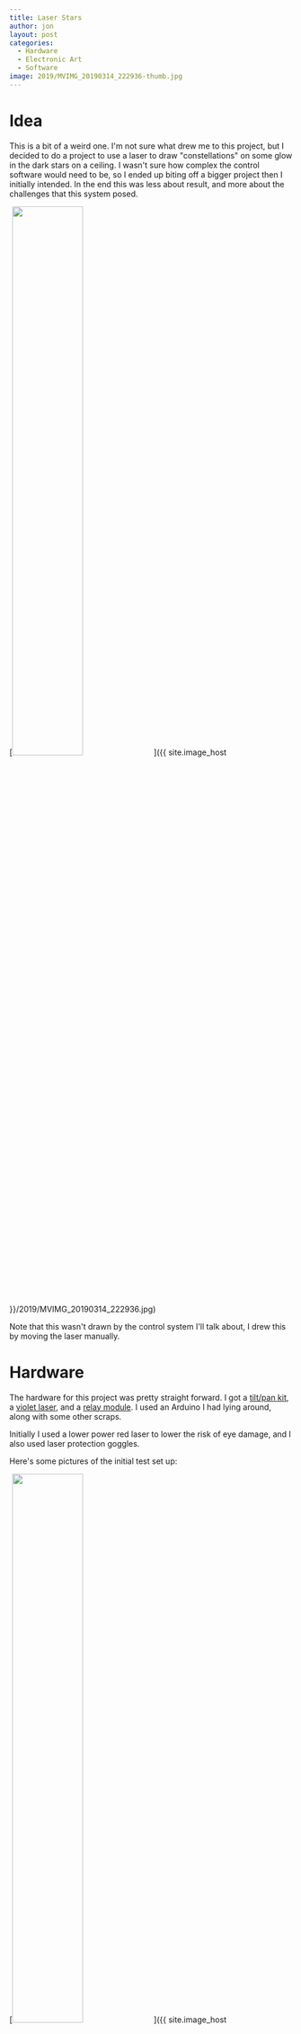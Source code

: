 ```yaml
---
title: Laser Stars
author: jon
layout: post
categories:
  - Hardware
  - Electronic Art
  - Software
image: 2019/MVIMG_20190314_222936-thumb.jpg
---
```


# Idea

This is a bit of a weird one. I'm not sure what drew me to this project, but I decided to do a project to use a laser to draw "constellations" on some glow in the dark stars on a ceiling. I wasn't sure how complex the control software would need to be, so I ended up biting off a bigger project then I initially intended. In the end this was less about result, and more about the challenges that this system posed.

[<img class="aligncenter size-large" src="{{ site.image_host }}/2019/MVIMG_20190314_222936.jpg" height="50%" width="50%" alt="" />]({{ site.image_host }}/2019/MVIMG_20190314_222936.jpg)

Note that this wasn't drawn by the control system I'll talk about, I drew this by moving the laser manually.

# Hardware

The hardware for this project was pretty straight forward. I got a [tilt/pan kit](https://www.dfrobot.com/product-146.html), a [violet laser](https://www.amazon.com/gp/product/B01MRX7ZY1), and a [relay module](https://www.amazon.com/gp/product/B00VRUAHLE). I used an Arduino I had lying around, along with some other scraps.

Initially I used a lower power red laser to lower the risk of eye damage, and I also used laser protection goggles.

Here's some pictures of the initial test set up:

[<img class="aligncenter size-large" src="{{ site.image_host }}/2019/IMG_20190106_223356.jpg" height="50%" width="50%" alt="" />]({{ site.image_host }}/2019/IMG_20190106_223356.jpg)

I used a small amount of [warbla](https://www.worbla.com/) to create the mount for the laser.

[<img class="aligncenter size-large" src="{{ site.image_host }}/2019/IMG_20190106_223402.jpg" height="50%" width="50%" alt="" />]({{ site.image_host }}/2019/IMG_20190106_223402.jpg)

To make things stable enough to test, I mounted everything on a piece of wood.

[<img class="aligncenter size-large" src="{{ site.image_host }}/2019/IMG_20190126_191424.jpg" height="50%" width="50%" alt="" />]({{ site.image_host }}/2019/IMG_20190126_191424.jpg)

Here's what it looked like with the violet laser mounted in:

[<img class="aligncenter size-large" src="{{ site.image_host }}/2019/IMG_20190217_182917.jpg" height="50%" width="50%" alt="" />]({{ site.image_host }}/2019/IMG_20190217_182917.jpg)

[<img class="aligncenter size-large" src="{{ site.image_host }}/2019/IMG_20190309_153347.jpg" height="50%" width="50%" alt="" />]({{ site.image_host }}/2019/IMG_20190309_153347.jpg)

# Software

The code for this project is hosted on Github: <https://github.com/axlan/laser_stars>

## Arduino

I started off with a very basic driver for the Arduino. For simplicities sake I decided that the Arduino code would be minimal, and just take raw commands for setting the servo positions, and relay state <https://github.com/axlan/laser_stars/blob/master/laser_firmware/laser_firmware.ino>. This didn't really change much from the initial implementation. Really the only change was to go from using `write` which has a resolution of a degree to `writeMicroseconds` to get higher resolution control of the servos.

## Utilities

As I was working on the project I made a couple helper utilities.

* [Line Drawer](https://github.com/axlan/laser_stars/blob/master/laser_stars/line_drawer.py) - This was a graphical interface for drawing an image that could be translated into laser movements.

* [Tracker Calibration](https://github.com/axlan/laser_stars/blob/master/laser_stars/tracker_calibrate_tool.py) - When I started working on detecting the laser in OpenCV, this was useful for figuring out the thresholds.

* [Manual Control](https://github.com/axlan/laser_stars/blob/master/laser_stars/manual_laser.py) - This was used to test the Arduino firmware and get a rough calibration of the values.

## Control Software

### Movement Instructions

The first thing I did was make a simple scripting language to encode the laser movements. It looks like:

```
SetPower False
MoveTo 0.48 0.2425 0.1
SetPower True
Wait 3.0
MoveTo 0.37375 0.05875 0.1
MoveTo 0.1975 0.035 0.1
...
```
There are 3 commands:
  * SetPower - turn the laser on or off
  * MoveTo - Movement is from x=0,y=0 to x=1,y=1 scaled to drawing space. Velocity is in same units / second.
  * Wait - seconds to wait at the current position

### Run Controller

I then set up a framework that would let me load a configuration set from a JSON file and connect a driver, controller, and analysis modules. I spent a lot of time getting a simulator to work, to make developing faster and more comfortable then dealing with live hardware.

Initially I was hoping to just calibrate the servos and draw without any sort of feedback loop. However, I realized I wasn't going to have enough stars to make this look particularly good, and getting everything lined up would be very tedious. 

I ended up using [OpenCV](https://opencv.org/) to both track the laser, and localize the camera view. For localizing the camera view, I didn't wanted to go with something simple, so I taped QR codes measured out to bound the part of the ceiling I would be drawing on.

[<img class="aligncenter size-large" src="{{ site.image_host }}/2019/IMG_20190221_150733.jpg" height="50%" width="50%" alt="" />]({{ site.image_host }}/2019/IMG_20190221_150733.jpg)

Once these were up, I was able to add an analysis module that would superimpose where the stars should go, to help guide me as I was taping them to the ceiling.

The stand alone webcam I had actually didn't have a wide enough field of view, so I ended up using my phone as an IP webcam using this app [IP Webcam](https://play.google.com/store/apps/details?id=com.pas.webcam&hl=en_US). I was very happy to find how seamlessly OpenCV could deal with attached cameras, video files, or IP cameras without needing any real change to the underlying code.

All the OpenCV work was based on other [projects](#reference-projects).

Here's a video of the laser in action:

<iframe width="560" height="315" src="https://www.youtube.com/embed/u_CxDkxoL6A" frameborder="0" allow="accelerometer; autoplay; encrypted-media; gyroscope; picture-in-picture" allowfullscreen></iframe>

And a recording from the perspective of the control software. Note that the QR codes let the view snap and scale to the target area.

<iframe width="560" height="315" src="https://www.youtube.com/embed/PgRpncgw72k" frameborder="0" allow="accelerometer; autoplay; encrypted-media; gyroscope; picture-in-picture" allowfullscreen></iframe>


# Future improvements

If I just added a high density of stars, or even used glow in the dark paint, I think my current set up would be more then adequate to get some neat looking results.

If I wanted to get the control system to where it could get better then an inch accuracy, I'd probably need to add a continuous feedback loop. I realized as I was designing this system, that I ended up implementing a very primitive version of the robotic operating system ([ROS](http://www.ros.org/)). If I wanted to keep going, it would probably make more sense to move to a system like that to give a better platform for developing a PID controller, or Kalman filter.

# Reference Projects
<https://github.com/AnumSheraz/OpenCV-laser-tracking-gun>

<https://github.com/bradmontgomery/python-laser-tracker>

Localization with QR codes:

<http://www.geduino.org/site/archives/258>

<https://www.learnopencv.com/barcode-and-qr-code-scanner-using-zbar-and-opencv/>

<https://www.pyimagesearch.com/2014/08/25/4-point-opencv-getperspective-transform-example/>
